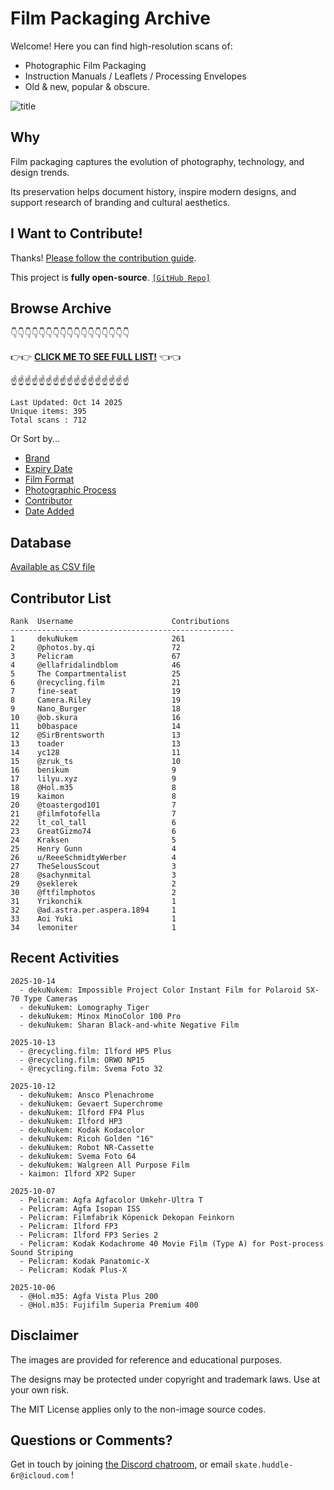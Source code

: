 # Film Packaging Archive

Welcome! Here you can find high-resolution scans of:

* Photographic Film Packaging
* Instruction Manuals / Leaflets / Processing Envelopes
* Old & new, popular & obscure.

![title](resources/title.jpg)

## Why

Film packaging captures the evolution of photography, technology, and design trends.

Its preservation helps document history, inspire modern designs, and support research of branding and cultural aesthetics.

## I Want to Contribute!

Thanks! [Please follow the contribution guide](contribution_guide.md).

This project is **fully open-source**. [`[GitHub Repo]`](https://github.com/dekuNukem/Film-Packaging)

## Browse Archive

👇👇👇👇👇👇👇👇👇👇👇👇👇👇👇👇👇

👉👉 [**CLICK ME TO SEE FULL LIST!**](./film_packaging/by_brand.md) 👈👈

☝️☝️☝️☝️☝️☝️☝️☝️☝️☝️☝️☝️☝️☝️☝️☝️☝️

```
Last Updated: Oct 14 2025
Unique items: 395
Total scans : 712
```

Or Sort by...

* [Brand](./film_packaging/by_brand.md)
* [Expiry Date](./film_packaging/by_expiry.md)
* [Film Format](./film_packaging/by_format.md)
* [Photographic Process](./film_packaging/by_process.md)
* [Contributor](./film_packaging/by_user.md)
* [Date Added](./film_packaging/by_recent.md)


## Database

[Available as CSV file](./film_packaging/database.csv)

## Contributor List

```
Rank  Username                      Contributions
--------------------------------------------------
1     dekuNukem                     261   
2     @photos.by.qi                 72    
3     Pelicram                      67    
4     @ellafridalindblom            46    
5     The Compartmentalist          25    
6     @recycling.film               21    
7     fine-seat                     19    
8     Camera.Riley                  19    
9     Nano_Burger                   18    
10    @ob.skura                     16    
11    b0baspace                     14    
12    @SirBrentsworth               13    
13    toader                        13    
14    yc128                         11    
15    @zruk_ts                      10    
16    benikum                       9     
17    lilyu.xyz                     9     
18    @Hol.m35                      8     
19    kaimon                        8     
20    @toastergod101                7     
21    @filmfotofella                7     
22    lt_col_tall                   6     
23    GreatGizmo74                  6     
24    Kraksen                       5     
25    Henry Gunn                    4     
26    u/ReeeSchmidtyWerber          4     
27    TheSelousScout                3     
28    @sachynmital                  3     
29    @seklerek                     2     
30    @ftfilmphotos                 2     
31    Yrikonchik                    1     
32    @ad.astra.per.aspera.1894     1     
33    Aoi Yuki                      1     
34    lemoniter                     1     
```

## Recent Activities

```
2025-10-14
  - dekuNukem: Impossible Project Color Instant Film for Polaroid SX-70 Type Cameras
  - dekuNukem: Lomography Tiger
  - dekuNukem: Minox MinoColor 100 Pro
  - dekuNukem: Sharan Black-and-white Negative Film

2025-10-13
  - @recycling.film: Ilford HP5 Plus
  - @recycling.film: ORWO NP15
  - @recycling.film: Svema Foto 32

2025-10-12
  - dekuNukem: Ansco Plenachrome
  - dekuNukem: Gevaert Superchrome
  - dekuNukem: Ilford FP4 Plus
  - dekuNukem: Ilford HP3
  - dekuNukem: Kodak Kodacolor
  - dekuNukem: Ricoh Golden "16"
  - dekuNukem: Robot NR-Cassette
  - dekuNukem: Svema Foto 64
  - dekuNukem: Walgreen All Purpose Film
  - kaimon: Ilford XP2 Super

2025-10-07
  - Pelicram: Agfa Agfacolor Umkehr-Ultra T
  - Pelicram: Agfa Isopan ISS
  - Pelicram: Filmfabrik Köpenick Dekopan Feinkorn
  - Pelicram: Ilford FP3
  - Pelicram: Ilford FP3 Series 2
  - Pelicram: Kodak Kodachrome 40 Movie Film (Type A) for Post-process Sound Striping
  - Pelicram: Kodak Panatomic-X
  - Pelicram: Kodak Plus-X

2025-10-06
  - @Hol.m35: Agfa Vista Plus 200
  - @Hol.m35: Fujifilm Superia Premium 400
```

## Disclaimer

The images are provided for reference and educational purposes.

The designs may be protected under copyright and trademark laws. Use at your own risk.

The MIT License applies only to the non-image source codes.

## Questions or Comments?

Get in touch by joining [the Discord chatroom](https://discord.gg/yvBx7dVG4B), or email `skate.huddle-6r@icloud.com` !
